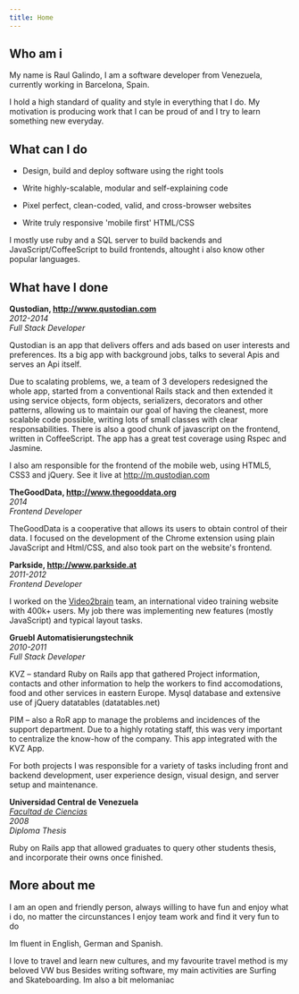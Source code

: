 ```yaml
---
title: Home
---
```


Who am i
--------

My name is Raul Galindo, I am a software developer from Venezuela, currently working in Barcelona, Spain.

I hold a high standard of quality and style in everything that I do. 
My motivation is producing work that I can be proud of and I try to learn something new everyday.

What can I do
-------------

* Design, build and deploy software using the right tools

* Write highly-scalable, modular and self-explaining code

* Pixel perfect, clean-coded, valid, and cross-browser websites

* Write truly responsive 'mobile first' HTML/CSS

I mostly use ruby and a SQL server to build backends and JavaScript/CoffeeScript to build frontends, altought i also know other popular languages. 


What have I done
----------------

**Qustodian, <http://www.qustodian.com>**  
*2012-2014*  
*Full Stack Developer*

Qustodian is an app that delivers offers and ads based on user interests and preferences. Its a big app with background jobs, talks to several Apis and serves an Api itself.

Due to scalating problems, we, a team of 3 developers redesigned the whole app, started from a conventional Rails stack and then extended it using service objects, form objects, serializers, decorators and other patterns, allowing us to maintain our goal of having the cleanest, more scalable code possible, writing lots of small classes with clear responsabilities. There is also a good chunk of javascript on the frontend, written in CoffeeScript. The app has a great test coverage using Rspec and Jasmine.

I also am responsible for the frontend of the mobile web, using HTML5, CSS3 and jQuery. See it live at <http://m.qustodian.com>


**TheGoodData, <http://www.thegooddata.org>**  
*2014*  
*Frontend Developer*

TheGoodData is a cooperative that allows its users to obtain control of their data. I focused on the development of the Chrome extension using plain JavaScript and Html/CSS, and also took part on the website's frontend.

**Parkside, <http://www.parkside.at>**  
*2011-2012*  
*Frontend Developer*  

I worked on the [Video2brain](http://www.video2brain.com) team, an international video training website with 400k+ users. My job there was implementing new features (mostly JavaScript) and typical layout tasks.

**Gruebl Automatisierungstechnik**  
*2010-2011*  
*Full Stack Developer*
 
KVZ – standard Ruby on Rails app that gathered Project information, contacts and other information to help the workers to find accomodations, food and other services in eastern Europe. Mysql database and extensive use of jQuery datatables (datatables.net)

PIM – also a RoR app to manage the problems and incidences of the support department. Due to a highly rotating staff, this was very important to centralize the know-how of the company. This app integrated with the KVZ App.

For both projects I was responsible for a variety of tasks including front and backend development, user experience design, visual design, and server setup and maintenance.

**Universidad Central de Venezuela**  
*[Facultad de Ciencias](http://www.ciens.ucv.ve/ciens/)*  
*2008*  
*Diploma Thesis*

Ruby on Rails app that allowed graduates to query other students thesis, and incorporate their owns once finished. 

More about me
-------------
I am an open and friendly person, always willing to have fun and enjoy what i do, no matter the circunstances
I enjoy team work and find it very fun to do

Im fluent in English, German and Spanish. 

I love to travel and learn new cultures, and my favourite travel method is my beloved VW bus
Besides writing software, my main activities are Surfing and Skateboarding. Im also a bit melomaniac





